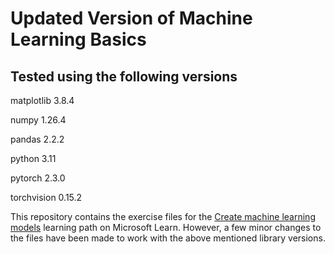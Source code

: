 # Updated Version of Machine Learning Basics

## Tested using the following versions

matplotlib                3.8.4

numpy                     1.26.4

pandas                    2.2.2

python                    3.11

pytorch                   2.3.0

torchvision               0.15.2

This repository contains the exercise files for the [Create machine learning models](https://docs.microsoft.com/learn/paths/create-machine-learn-models/) learning path on Microsoft Learn. However, a few minor changes to the files have been made to work with the above mentioned library versions.




